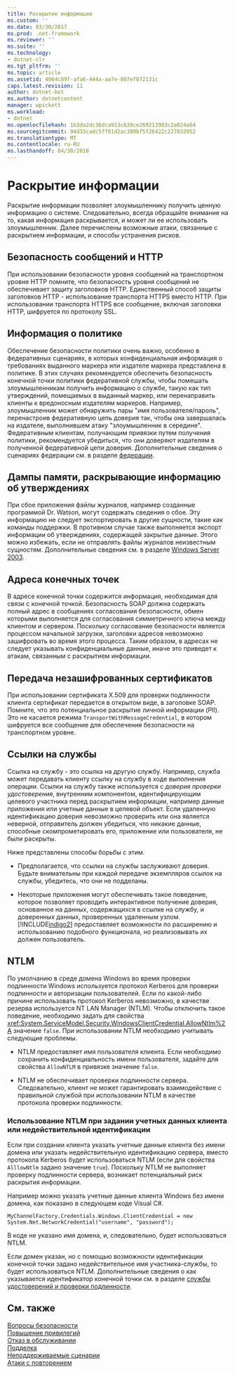 ```yaml
---
title: Раскрытие информации
ms.custom: ''
ms.date: 03/30/2017
ms.prod: .net-framework
ms.reviewer: ''
ms.suite: ''
ms.technology:
- dotnet-clr
ms.tgt_pltfrm: ''
ms.topic: article
ms.assetid: 4064c89f-afa6-444a-aa7e-807ef072131c
caps.latest.revision: 11
author: dotnet-bot
ms.author: dotnetcontent
manager: wpickett
ms.workload:
- dotnet
ms.openlocfilehash: 1b3da2dc36dca913c638ce269213903c2a024a04
ms.sourcegitcommit: 94d33cadc5ff81d2ac389bf5f26422c227832052
ms.translationtype: MT
ms.contentlocale: ru-RU
ms.lasthandoff: 04/30/2018
---
```

# <a name="information-disclosure"></a>Раскрытие информации
Раскрытие информации позволяет злоумышленнику получить ценную информацию о системе. Следовательно, всегда обращайте внимание на то, какая информация раскрывается, и может ли ее использовать злоумышленник. Далее перечислены возможные атаки, связанные с раскрытием информации, и способы устранения рисков.  
  
## <a name="message-security-and-http"></a>Безопасность сообщений и HTTP  
 При использовании безопасности уровня сообщений на транспортном уровне HTTP помните, что безопасность уровня сообщений не обеспечивает защиту заголовков HTTP. Единственный способ защиты заголовков HTTP - использование транспорта HTTPS вместо HTTP. При использовании транспорта HTTPS все сообщение, включая заголовки HTTP, шифруется по протоколу SSL.  
  
## <a name="policy-information"></a>Информация о политике  
 Обеспечение безопасности политики очень важно, особенно в федеративных сценариях, в которых конфиденциальная информация о требованиях выданного маркера или издателе маркера представлена в политике. В этих случаях рекомендуется обеспечить безопасность конечной точки политики федеративной службы, чтобы помешать злоумышленникам получить информацию о службе, такую как тип утверждений, помещаемых в выданный маркер, или перенаправить клиенты к вредоносным издателям маркеров. Например, злоумышленник может обнаружить пары "имя пользователя/пароль", перенастроив федеративную цепь доверия так, чтобы она завершалась на издателе, выполнившем атаку "злоумышленник в середине". Федеративным клиентам, получающим привязки путем получения политики, рекомендуется убедиться, что они доверяют издателям в полученной федеративной цепи доверия. Дополнительные сведения о сценариях федерации см. в разделе [федерации](../../../../docs/framework/wcf/feature-details/federation.md).  
  
## <a name="memory-dumps-can-reveal-claim-information"></a>Дампы памяти, раскрывающие информацию об утверждениях  
 При сбое приложения файлы журналов, например созданные программой Dr. Watson, могут содержать сведения о сбое. Эту информацию не следует экспортировать в другие сущности, такие как команды поддержки. В противном случае также выполняется экспорт информации об утверждениях, содержащей закрытые данные. Этого можно избежать, если не отправлять файлы журналов неизвестным сущностям. Дополнительные сведения см. в разделе [Windows Server 2003](http://go.microsoft.com/fwlink/?LinkId=89160).  
  
## <a name="endpoint-addresses"></a>Адреса конечных точек  
 В адресе конечной точки содержится информация, необходимая для связи с конечной точкой. Безопасность SOAP должна содержать полный адрес в сообщениях согласования безопасности, обмен которыми выполняется для согласования симметричного ключа между клиентом и сервером. Поскольку согласование безопасности является процессом начальной загрузки, заголовки адресов невозможно зашифровать во время этого процесса. Таким образом, в адресах не следует указывать конфиденциальные данные, иначе это приведет к атакам, связанным с раскрытием информации.  
  
## <a name="certificates-transferred-unencrypted"></a>Передача незашифрованных сертификатов  
 При использовании сертификата X.509 для проверки подлинности клиента сертификат передается в открытом виде, в заголовке SOAP. Помните, что это потенциальное раскрытие личной информации (PII). Это не касается режима `TransportWithMessageCredential`, в котором шифруется все сообщение для обеспечения безопасности на транспортном уровне.  
  
## <a name="service-references"></a>Ссылки на службы  
 Ссылка на службу - это ссылка на другую службу. Например, служба может передавать клиенту ссылку на службу в ходе выполнения операции. Ссылки на службу также используется с *доверия проверки удостоверения*, внутренним компонентом, идентифицирующим целевого участника перед раскрытием информации, например данные приложения или учетные данные в целевой объект. Если удаленную идентификацию доверия невозможно проверить или она является неверной, отправитель должен убедиться, что никакие данные, способные скомпрометировать его, приложение или пользователя, не были раскрыты.  
  
 Ниже представлены способы борьбы с этим.  
  
-   Предполагается, что ссылки на службы заслуживают доверия. Будьте внимательны при каждой передаче экземпляров ссылок на службы, убедитесь, что они не подделаны.  
  
-   Некоторые приложения могут обеспечивать такое поведение, которое позволяет проводить интерактивное получение доверия, основанное на данных, содержащихся в ссылке на службу, и доверенных данных, проверенных удаленным узлом. [!INCLUDE[indigo2](../../../../includes/indigo2-md.md)] предоставляет возможности по расширению и использованию подобного функционала, но реализовывать их должен пользователь.  
  
## <a name="ntlm"></a>NTLM  
 По умолчанию в среде домена Windows во время проверки подлинности Windows используется протокол Kerberos для проверки подлинности и авторизации пользователей. Если по какой-либо причине использовать протокол Kerberos невозможно, в качестве резерва используется NT LAN Manager (NTLM). Чтобы отключить такое поведение, необходимо задать для свойства <xref:System.ServiceModel.Security.WindowsClientCredential.AllowNtlm%2A> значение `false`. При использовании NTLM необходимо учитывать следующие проблемы.  
  
-   NTLM предоставляет имя пользователя клиента. Если необходимо сохранить конфиденциальность имени пользователя, задайте для свойства `AllowNTLM` в привязке значение `false`.  
  
-   NTLM не обеспечивает проверки подлинности сервера. Следовательно, клиент не может гарантировать взаимодействие с правильной службой при использовании NTLM в качестве протокола проверки подлинности.  
  
### <a name="specifying-client-credentials-or-invalid-identity-forces-ntlm-usage"></a>Использование NTLM при задании учетных данных клиента или недействительной идентификации  
 Если при создании клиента указать учетные данные клиента без имени домена или указать недействительную идентификацию сервера, вместо протокола Kerberos будет использоваться NTLM (если для свойства `AlllowNtlm` задано значение `true`). Поскольку NTLM не выполняет проверку подлинности сервера, возникает потенциальный риск раскрытия информации.  
  
 Например можно указать учетные данные клиента Windows без имени домена, как показано в следующем коде Visual C#.  
  
```  
MyChannelFactory.Credentials.Windows.ClientCredential = new System.Net.NetworkCredential("username", "password");  
```  
  
 В коде не указано имя домена, и, следовательно, будет использоваться NTLM.  
  
 Если домен указан, но с помощью возможности идентификации конечной точки задано недействительное имя участника-службы, то будет использоваться NTLM. Дополнительные сведения о как указывается идентификатор конечной точки см. в разделе [службы удостоверений и проверки подлинности](../../../../docs/framework/wcf/feature-details/service-identity-and-authentication.md).  
  
## <a name="see-also"></a>См. также  
 [Вопросы безопасности](../../../../docs/framework/wcf/feature-details/security-considerations-in-wcf.md)  
 [Повышение привилегий](../../../../docs/framework/wcf/feature-details/elevation-of-privilege.md)  
 [Отказ в обслуживании](../../../../docs/framework/wcf/feature-details/denial-of-service.md)  
 [Подделка](../../../../docs/framework/wcf/feature-details/tampering.md)  
 [Неподдерживаемые сценарии](../../../../docs/framework/wcf/feature-details/unsupported-scenarios.md)  
 [Атаки с повторением](../../../../docs/framework/wcf/feature-details/replay-attacks.md)

